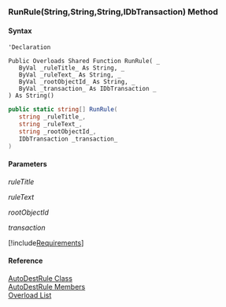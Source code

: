 ﻿### RunRule(String,String,String,IDbTransaction) Method

#### Syntax

```vbnet
'Declaration

Public Overloads Shared Function RunRule( _
   ByVal _ruleTitle_ As String, _
   ByVal _ruleText_ As String, _
   ByVal _rootObjectId_ As String, _
   ByVal _transaction_ As IDbTransaction _
) As String()
```

```csharp
public static string[] RunRule( 
   string _ruleTitle_,
   string _ruleText_,
   string _rootObjectId_,
   IDbTransaction _transaction_
)
```

#### Parameters

_ruleTitle_

_ruleText_

_rootObjectId_

_transaction_

[!include[Requirements](../partials/requirements.md)]

#### Reference

[AutoDestRule Class](fcSDK~FChoice.Foundation.Clarify.AutoDest.AutoDestRule.md)  
[AutoDestRule Members](fcSDK~FChoice.Foundation.Clarify.AutoDest.AutoDestRule_members.md)  
[Overload List](fcSDK~FChoice.Foundation.Clarify.AutoDest.AutoDestRule~RunRule.md)